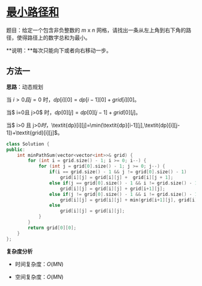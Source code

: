 # [最小路径和](https://leetcode-cn.com/problems/minimum-path-sum/)

题目：给定一个包含非负整数的 *m* x *n* 网格，请找出一条从左上角到右下角的路径，使得路径上的数字总和为最小。

**说明：**每次只能向下或者向右移动一步。



## 方法一

**思路**：动态规划

当 $i>0 且 j=0$ 时，$\textit{dp}[i][0]=\textit{dp}[i-1][0]+\textit{grid}[i][0]$。

当$ i=0且 j>0$ 时，$\textit{dp}[0][j]=\textit{dp}[0][j-1]+\textit{grid}[0][j]$。

当$ i>0 且 j>0$时，$\textit{dp}[i][j]=\min(\textit{dp}[i-1][j],\textit{dp}[i][j-1])+\textit{grid}[i][j]$。



```C++
class Solution {
public:
    int minPathSum(vector<vector<int>>& grid) {
        for (int i = grid.size() - 1; i >= 0; i--) {
            for (int j = grid[0].size() - 1; j >= 0; j--) {
                if(i == grid.size() - 1 && j != grid[0].size() - 1)
                    grid[i][j] = grid[i][j] +  grid[i][j + 1];
                else if(j == grid[0].size() - 1 && i != grid.size() - 1)
                    grid[i][j] = grid[i][j] + grid[i+1][j];
                else if(j != grid[0].size() - 1 && i != grid.size() - 1)
                    grid[i][j] = grid[i][j] + min(grid[i+1][j], grid[i][j + 1]);
                else
                    grid[i][j] = grid[i][j];
            }
        }
        return grid[0][0];
    }
};
```



**复杂度分析**

* 时间复杂度：$O(MN)$

* 空间复杂度：$O(MN)$

  
